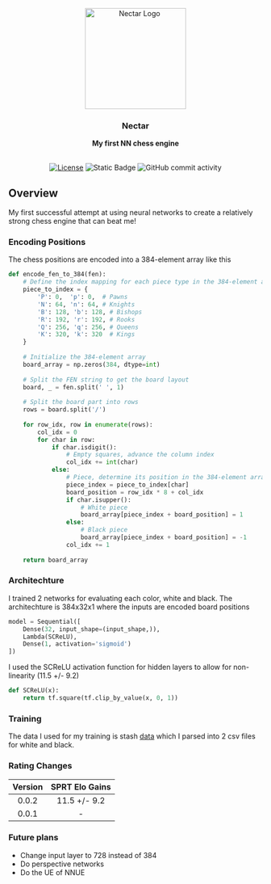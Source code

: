 <div align="center">

<img
  width="200"
  alt="Nectar Logo"
  src="https://github.com/user-attachments/assets/7e8514a1-19ee-46f2-a23a-7054d3e2f432">

<h3>Nectar</h3>
<b>My first NN chess engine</b>
<br>
<br>

[![License](https://img.shields.io/github/license/Dragjon/Nectar?style=for-the-badge)](https://opensource.org/license/mit)
![Static Badge](https://img.shields.io/badge/Version-0.0.2-yellow?style=for-the-badge)
![GitHub commit activity](https://img.shields.io/github/commit-activity/w/dragjon/Nectar?style=for-the-badge)

</div>

## Overview
My first successful attempt at using neural networks to create a relatively strong chess engine that can beat me!
### Encoding Positions
The chess positions are encoded into a 384-element array like this
```python
def encode_fen_to_384(fen):
    # Define the index mapping for each piece type in the 384-element array
    piece_to_index = {
        'P': 0,  'p': 0,  # Pawns
        'N': 64, 'n': 64, # Knights
        'B': 128, 'b': 128, # Bishops
        'R': 192, 'r': 192, # Rooks
        'Q': 256, 'q': 256, # Queens
        'K': 320, 'k': 320  # Kings
    }
    
    # Initialize the 384-element array
    board_array = np.zeros(384, dtype=int)
    
    # Split the FEN string to get the board layout
    board, _ = fen.split(' ', 1)
    
    # Split the board part into rows
    rows = board.split('/')
    
    for row_idx, row in enumerate(rows):
        col_idx = 0
        for char in row:
            if char.isdigit():
                # Empty squares, advance the column index
                col_idx += int(char)
            else:
                # Piece, determine its position in the 384-element array
                piece_index = piece_to_index[char]
                board_position = row_idx * 8 + col_idx
                if char.isupper():
                    # White piece
                    board_array[piece_index + board_position] = 1
                else:
                    # Black piece
                    board_array[piece_index + board_position] = -1
                col_idx += 1
    
    return board_array
```
### Architechture
I trained 2 networks for evaluating each color, white and black. The architechture is 384x32x1 where the inputs are encoded board positions
```python
model = Sequential([
    Dense(32, input_shape=(input_shape,)),
    Lambda(SCReLU),
    Dense(1, activation='sigmoid')
])
```
I used the SCReLU activation function for hidden layers to allow for non-linearity (11.5 +/- 9.2)
```python
def SCReLU(x):
    return tf.square(tf.clip_by_value(x, 0, 1))
```
### Training
The data I used for my training is stash [data](https://drive.google.com/file/d/1LaaW7bNHBnyEdt51MP6SAZCbSdPzlk8d/view) which I parsed into 2 csv files for white and black.
### Rating Changes
| Version | SPRT Elo Gains |
|:-:|:-:|
| 0.0.2 | 11.5 +/- 9.2 |
| 0.0.1 | - |
### Future plans
- Change input layer to 728 instead of 384
- Do perspective networks
- Do the UE of NNUE
